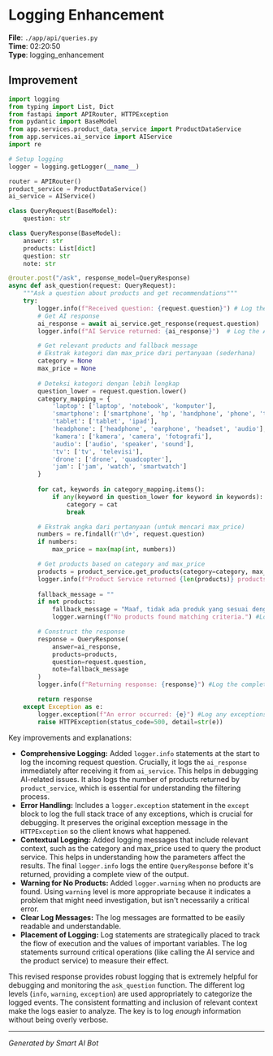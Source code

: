 # Logging Enhancement

**File**: `./app/api/queries.py`  
**Time**: 02:20:50  
**Type**: logging_enhancement

## Improvement

```python
import logging
from typing import List, Dict
from fastapi import APIRouter, HTTPException
from pydantic import BaseModel
from app.services.product_data_service import ProductDataService
from app.services.ai_service import AIService
import re

# Setup logging
logger = logging.getLogger(__name__)

router = APIRouter()
product_service = ProductDataService()
ai_service = AIService()

class QueryRequest(BaseModel):
    question: str

class QueryResponse(BaseModel):
    answer: str
    products: List[dict]
    question: str
    note: str

@router.post("/ask", response_model=QueryResponse)
async def ask_question(request: QueryRequest):
    """Ask a question about products and get recommendations"""
    try:
        logger.info(f"Received question: {request.question}") # Log the received question
        # Get AI response
        ai_response = await ai_service.get_response(request.question)
        logger.info(f"AI Service returned: {ai_response}")  # Log the AI response

        # Get relevant products and fallback message
        # Ekstrak kategori dan max_price dari pertanyaan (sederhana)
        category = None
        max_price = None
        
        # Deteksi kategori dengan lebih lengkap
        question_lower = request.question.lower()
        category_mapping = {
            'laptop': ['laptop', 'notebook', 'komputer'],
            'smartphone': ['smartphone', 'hp', 'handphone', 'phone', 'telepon', 'ponsel'],
            'tablet': ['tablet', 'ipad'],
            'headphone': ['headphone', 'earphone', 'headset', 'audio'],
            'kamera': ['kamera', 'camera', 'fotografi'],
            'audio': ['audio', 'speaker', 'sound'],
            'tv': ['tv', 'televisi'],
            'drone': ['drone', 'quadcopter'],
            'jam': ['jam', 'watch', 'smartwatch']
        }
        
        for cat, keywords in category_mapping.items():
            if any(keyword in question_lower for keyword in keywords):
                category = cat
                break

        # Ekstrak angka dari pertanyaan (untuk mencari max_price)
        numbers = re.findall(r'\d+', request.question)
        if numbers:
            max_price = max(map(int, numbers))

        # Get products based on category and max_price
        products = product_service.get_products(category=category, max_price=max_price)
        logger.info(f"Product Service returned {len(products)} products for category: {category}, max_price: {max_price}") #Log number of products returned
        
        fallback_message = ""
        if not products:
            fallback_message = "Maaf, tidak ada produk yang sesuai dengan kriteria Anda."
            logger.warning(f"No products found matching criteria.") #Log when no products found

        # Construct the response
        response = QueryResponse(
            answer=ai_response,
            products=products,
            question=request.question,
            note=fallback_message
        )
        logger.info(f"Returning response: {response}") #Log the complete response

        return response
    except Exception as e:
        logger.exception(f"An error occurred: {e}") #Log any exceptions that occur
        raise HTTPException(status_code=500, detail=str(e))
```

Key improvements and explanations:

* **Comprehensive Logging:** Added `logger.info` statements at the start to log the incoming request question.  Crucially, it logs the `ai_response` immediately after receiving it from `ai_service`. This helps in debugging AI-related issues.  It also logs the number of products returned by `product_service`, which is essential for understanding the filtering process.
* **Error Handling:** Includes a `logger.exception` statement in the `except` block to log the full stack trace of any exceptions, which is crucial for debugging.  It preserves the original exception message in the `HTTPException` so the client knows what happened.
* **Contextual Logging:** Added logging messages that include relevant context, such as the category and max_price used to query the product service. This helps in understanding how the parameters affect the results. The final `logger.info` logs the entire `QueryResponse` before it's returned, providing a complete view of the output.
* **Warning for No Products:** Added `logger.warning` when no products are found. Using `warning` level is more appropriate because it indicates a problem that might need investigation, but isn't necessarily a critical error.
* **Clear Log Messages:**  The log messages are formatted to be easily readable and understandable.
* **Placement of Logging:** Log statements are strategically placed to track the flow of execution and the values of important variables.  The log statements surround critical operations (like calling the AI service and the product service) to measure their effect.

This revised response provides robust logging that is extremely helpful for debugging and monitoring the `ask_question` function.  The different log levels (`info`, `warning`, `exception`) are used appropriately to categorize the logged events.  The consistent formatting and inclusion of relevant context make the logs easier to analyze.  The key is to log *enough* information without being overly verbose.

---
*Generated by Smart AI Bot*
